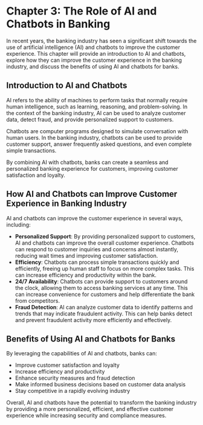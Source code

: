 Chapter 3: The Role of AI and Chatbots in Banking
=================================================

In recent years, the banking industry has seen a significant shift towards the use of artificial intelligence (AI) and chatbots to improve the customer experience. This chapter will provide an introduction to AI and chatbots, explore how they can improve the customer experience in the banking industry, and discuss the benefits of using AI and chatbots for banks.

Introduction to AI and Chatbots
-------------------------------

AI refers to the ability of machines to perform tasks that normally require human intelligence, such as learning, reasoning, and problem-solving. In the context of the banking industry, AI can be used to analyze customer data, detect fraud, and provide personalized support to customers.

Chatbots are computer programs designed to simulate conversation with human users. In the banking industry, chatbots can be used to provide customer support, answer frequently asked questions, and even complete simple transactions.

By combining AI with chatbots, banks can create a seamless and personalized banking experience for customers, improving customer satisfaction and loyalty.

How AI and Chatbots can Improve Customer Experience in Banking Industry
-----------------------------------------------------------------------

AI and chatbots can improve the customer experience in several ways, including:

* **Personalized Support**: By providing personalized support to customers, AI and chatbots can improve the overall customer experience. Chatbots can respond to customer inquiries and concerns almost instantly, reducing wait times and improving customer satisfaction.
* **Efficiency**: Chatbots can process simple transactions quickly and efficiently, freeing up human staff to focus on more complex tasks. This can increase efficiency and productivity within the bank.
* **24/7 Availability**: Chatbots can provide support to customers around the clock, allowing them to access banking services at any time. This can increase convenience for customers and help differentiate the bank from competitors.
* **Fraud Detection**: AI can analyze customer data to identify patterns and trends that may indicate fraudulent activity. This can help banks detect and prevent fraudulent activity more efficiently and effectively.

Benefits of Using AI and Chatbots for Banks
-------------------------------------------

By leveraging the capabilities of AI and chatbots, banks can:

* Improve customer satisfaction and loyalty
* Increase efficiency and productivity
* Enhance security measures and fraud detection
* Make informed business decisions based on customer data analysis
* Stay competitive in a rapidly evolving industry

Overall, AI and chatbots have the potential to transform the banking industry by providing a more personalized, efficient, and effective customer experience while increasing security and compliance measures.
